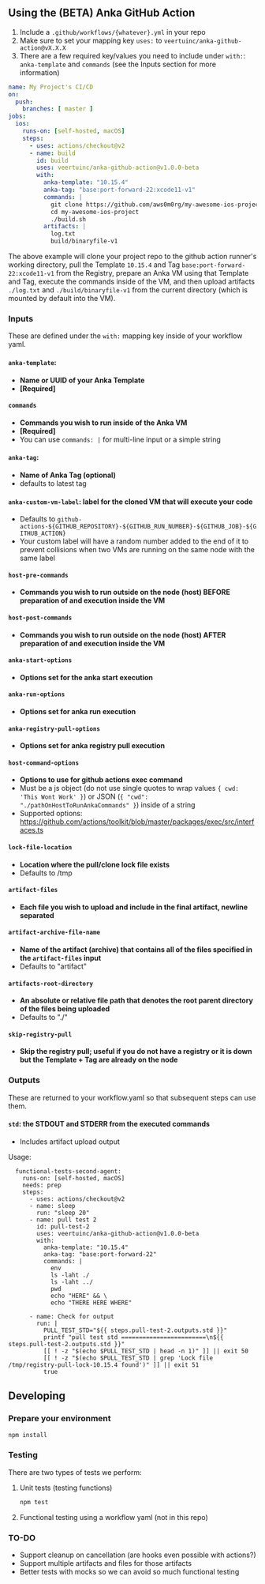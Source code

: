 ## Using the (BETA) Anka GitHub Action

1. Include a `.github/workflows/{whatever}.yml` in your repo
2. Make sure to set your mapping key `uses:` to `veertuinc/anka-github-action@vX.X.X`
3. There are a few required key/values you need to include under `with:`: `anka-template` and `commands` (see the Inputs section for more information)

```yaml
name: My Project's CI/CD
on:
  push:
    branches: [ master ]
jobs:
  ios:
    runs-on: [self-hosted, macOS]
    steps:
      - uses: actions/checkout@v2
      - name: build
        id: build
        uses: veertuinc/anka-github-action@v1.0.0-beta
        with:
          anka-template: "10.15.4"
          anka-tag: "base:port-forward-22:xcode11-v1"
          commands: |
            git clone https://github.com/aws0m0rg/my-awesome-ios-project.git && \
            cd my-awesome-ios-project
            ./build.sh
          artifacts: |
            log.txt
            build/binaryfile-v1
```

The above example will clone your project repo to the github action runner's working directory, pull the Template `10.15.4` and Tag `base:port-forward-22:xcode11-v1` from the Registry, prepare an Anka VM using that Template and Tag, execute the commands inside of the VM, and then upload artifacts `./log.txt` and `./build/binaryfile-v1` from the current directory (which is mounted by default into the VM).

### Inputs

These are defined under the `with:` mapping key inside of your workflow yaml.

#### `anka-template`: 

- **Name or UUID of your Anka Template**
- **[Required]**

#### `commands`

- **Commands you wish to run inside of the Anka VM**
- **[Required]**
- You can use `commands: |` for multi-line input or a simple string

#### `anka-tag`: 

- **Name of Anka Tag (optional)**
- defaults to latest tag

#### `anka-custom-vm-label`: label for the cloned VM that will execute your code

- Defaults to `github-actions-${GITHUB_REPOSITORY}-${GITHUB_RUN_NUMBER}-${GITHUB_JOB}-${GITHUB_ACTION}`
- Your custom label will have a random number added to the end of it to prevent collisions when two VMs are running on the same node with the same label

#### `host-pre-commands`
- **Commands you wish to run outside on the node (host) BEFORE preparation of and execution inside the VM**
#### `host-post-commands`
- **Commands you wish to run outside on the node (host) AFTER preparation of and execution inside the VM**
#### `anka-start-options`
- **Options set for the anka start execution**
#### `anka-run-options`
- **Options set for anka run execution**
#### `anka-registry-pull-options`
- **Options set for anka registry pull execution**
#### `host-command-options`
- **Options to use for github actions exec command**
- Must be a js object (do not use single quotes to wrap values `{ cwd: 'This Wont Work' }`) or JSON (`{ "cwd": "./pathOnHostToRunAnkaCommands" }`) inside of a string
- Supported options: https://github.com/actions/toolkit/blob/master/packages/exec/src/interfaces.ts
#### `lock-file-location`
- **Location where the pull/clone lock file exists**
- Defaults to /tmp
#### `artifact-files`
- **Each file you wish to upload and include in the final artifact, newline separated**
#### `artifact-archive-file-name`
- **Name of the artifact (archive) that contains all of the files specified in the `artifact-files` input**
- Defaults to "artifact"
#### `artifacts-root-directory`
- **An absolute or relative file path that denotes the root parent directory of the files being uploaded**
- Defaults to "./"
#### `skip-registry-pull`
- **Skip the registry pull; useful if you do not have a registry or it is down but the Template + Tag are already on the node**

### Outputs

These are returned to your workflow.yaml so that subsequent steps can use them.

#### `std`: the STDOUT and STDERR from the executed commands

- Includes artifact upload output

Usage:

```
  functional-tests-second-agent:
    runs-on: [self-hosted, macOS]
    needs: prep
    steps:
      - uses: actions/checkout@v2
      - name: sleep
        run: "sleep 20"
      - name: pull test 2
        id: pull-test-2
        uses: veertuinc/anka-github-action@v1.0.0-beta
        with:
          anka-template: "10.15.4"
          anka-tag: "base:port-forward-22"
          commands: |
            env
            ls -laht ./
            ls -laht ../
            pwd
            echo "HERE" && \
            echo "THERE HERE WHERE"

      - name: Check for output
        run: |
          PULL_TEST_STD="${{ steps.pull-test-2.outputs.std }}"
          printf "pull test std ========================\n${{ steps.pull-test-2.outputs.std }}"
          [[ ! -z "$(echo $PULL_TEST_STD | head -n 1)" ]] || exit 50
          [[ ! -z "$(echo $PULL_TEST_STD | grep 'Lock file /tmp/registry-pull-lock-10.15.4 found')" ]] || exit 51
          true
```


## Developing

### Prepare your environment

```bash
npm install
```

### Testing

There are two types of tests we perform:
1. Unit tests (testing functions)

    ```bash
    npm test
    ```

2. Functional testing using a workflow yaml (not in this repo)

### TO-DO
- Support cleanup on cancellation (are hooks even possible with actions?)
- Support multiple artifacts and files for those artifacts
- Better tests with mocks so we can avoid so much functional testing
